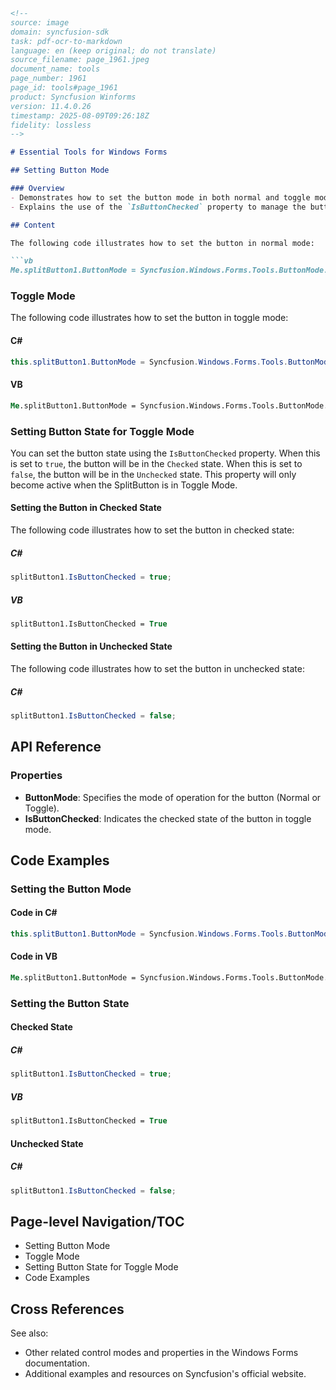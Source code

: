 ```markdown
<!--
source: image
domain: syncfusion-sdk
task: pdf-ocr-to-markdown
language: en (keep original; do not translate)
source_filename: page_1961.jpeg
document_name: tools
page_number: 1961
page_id: tools#page_1961
product: Syncfusion Winforms
version: 11.4.0.26
timestamp: 2025-08-09T09:26:18Z
fidelity: lossless
-->

# Essential Tools for Windows Forms

## Setting Button Mode

### Overview
- Demonstrates how to set the button mode in both normal and toggle modes.
- Explains the use of the `IsButtonChecked` property to manage the button state in toggle mode.

## Content

The following code illustrates how to set the button in normal mode:

```vb
Me.splitButton1.ButtonMode = Syncfusion.Windows.Forms.Tools.ButtonMode.Normal
```

### Toggle Mode

The following code illustrates how to set the button in toggle mode:

#### C#

```csharp
this.splitButton1.ButtonMode = Syncfusion.Windows.Forms.Tools.ButtonMode.Toggle;
```

#### VB

```vb
Me.splitButton1.ButtonMode = Syncfusion.Windows.Forms.Tools.ButtonMode.Toggle
```

### Setting Button State for Toggle Mode

You can set the button state using the `IsButtonChecked` property. When this is set to `true`, the button will be in the `Checked` state. When this is set to `false`, the button will be in the `Unchecked` state. This property will only become active when the SplitButton is in Toggle Mode.

#### Setting the Button in Checked State

The following code illustrates how to set the button in checked state:

##### C#

```csharp
splitButton1.IsButtonChecked = true;
```

##### VB

```vb
splitButton1.IsButtonChecked = True
```

#### Setting the Button in Unchecked State

The following code illustrates how to set the button in unchecked state:

##### C#

```csharp
splitButton1.IsButtonChecked = false;
```

## API Reference

### Properties
- **ButtonMode**: Specifies the mode of operation for the button (Normal or Toggle).
- **IsButtonChecked**: Indicates the checked state of the button in toggle mode.

## Code Examples

### Setting the Button Mode

#### Code in C#

```csharp
this.splitButton1.ButtonMode = Syncfusion.Windows.Forms.Tools.ButtonMode.Toggle;
```

#### Code in VB

```vb
Me.splitButton1.ButtonMode = Syncfusion.Windows.Forms.Tools.ButtonMode.Toggle
```

### Setting the Button State

#### Checked State

##### C#

```csharp
splitButton1.IsButtonChecked = true;
```

##### VB

```vb
splitButton1.IsButtonChecked = True
```

#### Unchecked State

##### C#

```csharp
splitButton1.IsButtonChecked = false;
```

## Page-level Navigation/TOC
- Setting Button Mode
- Toggle Mode
- Setting Button State for Toggle Mode
- Code Examples

## Cross References
See also:
- Other related control modes and properties in the Windows Forms documentation.
- Additional examples and resources on Syncfusion's official website.

<!-- tags: [WinForms, SplitButton, ButtonMode, IsButtonChecked, ToggleMode, CheckedState, UncheckedState] keywords: [SplitButton, ButtonMode, toggle, checked, unchecked, state management, UI controls, Windows Forms, Syncfusion, API reference, examples] -->
```